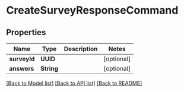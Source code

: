 # CreateSurveyResponseCommand

## Properties
Name | Type | Description | Notes
------------ | ------------- | ------------- | -------------
**surveyId** | **UUID** |  | [optional] 
**answers** | **String** |  | [optional] 

[[Back to Model list]](../README.md#documentation-for-models) [[Back to API list]](../README.md#documentation-for-api-endpoints) [[Back to README]](../README.md)


